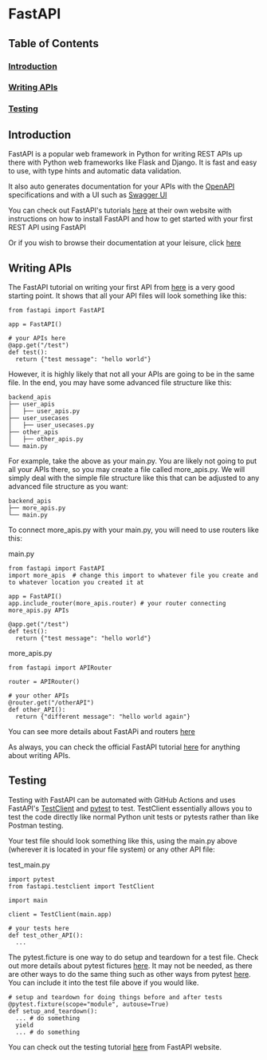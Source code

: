 # FastAPI

## Table of Contents
### [Introduction](#introduction-1)
### [Writing APIs](#writing-apis-1)
### [Testing](#testing-1)


## Introduction

FastAPI is a popular web framework in Python for writing REST APIs up there with Python web frameworks like Flask and Django. It is fast and easy to use, with type hints and automatic data validation. 

It also auto generates documentation for your APIs with the [OpenAPI](https://www.openapis.org/) specifications and with a UI such as [Swagger UI](https://swagger.io/)

You can check out FastAPI's tutorials [here](https://fastapi.tiangolo.com/tutorial/) at their own website with instructions on how to install FastAPI and how to get started with your first REST API using FastAPI

Or if you wish to browse their documentation at your leisure, click [here](https://fastapi.tiangolo.com/)


## Writing APIs

The FastAPI tutorial on writing your first API from [here](https://fastapi.tiangolo.com/tutorial/first-steps/) is a very good starting point. It shows that all your API files will look something like this:

``` {python}
from fastapi import FastAPI

app = FastAPI()

# your APIs here
@app.get("/test")
def test():
  return {"test message": "hello world"}

```

However, it is highly likely that not all your APIs are going to be in the same file. In the end, you may have some advanced file structure like this:

```
backend_apis
├── user_apis
│   ├── user_apis.py
├── user_usecases
│   ├── user_usecases.py
├── other_apis
│   ├── other_apis.py
└── main.py
```


For example, take the above as your main.py. You are likely not going to put all your APIs there, so you may create a file called more_apis.py. We will simply deal with the simple file structure like this that can be adjusted to any advanced file structure as you want:

```
backend_apis
├── more_apis.py
└── main.py
```



To connect more_apis.py with your main.py, you will need to use routers like this:

main.py
``` {python}
from fastapi import FastAPI
import more_apis  # change this import to whatever file you create and to whatever location you created it at

app = FastAPI()
app.include_router(more_apis.router) # your router connecting more_apis.py APIs

@app.get("/test")
def test():
  return {"test message": "hello world"}

```

more_apis.py
``` {python}
from fastapi import APIRouter

router = APIRouter()

# your other APIs
@router.get("/otherAPI")
def other_API():
  return {"different message": "hello world again"}

```

You can see more details about FastAPi and routers [here](https://fastapi.tiangolo.com/tutorial/bigger-applications/)

As always, you can check the official FastAPI tutorial [here](https://fastapi.tiangolo.com/tutorial/) for anything about writing APIs.


## Testing

Testing with FastAPI can be automated with GitHub Actions and uses FastAPI's [TestClient](https://fastapi.tiangolo.com/reference/testclient/) and [pytest](https://docs.pytest.org/en/7.4.x/) to test. TestClient essentially allows you to test the code directly like normal Python unit tests or pytests rather than like Postman testing.

Your test file should look something like this, using the main.py above (wherever it is located in your file system) or any other API file:

test_main.py

``` {python}
import pytest
from fastapi.testclient import TestClient

import main

client = TestClient(main.app)

# your tests here
def test_other_API():
  ...

```

The pytest.ficture is one way to do setup and teardown for a test file. Check out more details about pytest fictures [here](https://docs.pytest.org/en/6.2.x/fixture.html#fixture). It may not be needed, as there are other ways to do the same thing such as other ways from pytest [here](https://docs.pytest.org/en/7.1.x/how-to/xunit_setup.html). You can include it into the test file above if you would like.

``` {python}
# setup and teardown for doing things before and after tests
@pytest.fixture(scope="module", autouse=True)
def setup_and_teardown():
  ... # do something
  yield
  ... # do something
```

You can check out the testing tutorial [here](https://fastapi.tiangolo.com/tutorial/testing/) from FastAPI website.
